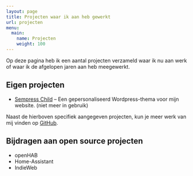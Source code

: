 ```yaml
---
layout: page
title: Projecten waar ik aan heb gewerkt
url: projecten
menu:
  main:
    name: Projecten
    weight: 100
---
```


Op deze pagina heb ik een aantal projecten verzameld waar ik nu aan werk of waar ik de afgelopen jaren aan heb meegewerkt.

## Eigen projecten

- [Sempress Child](/projecten/sempress-child/) – Een gepersonaliseerd Wordpress-thema voor mijn website. (niet meer in gebruik)

Naast de hierboven specifiek aangegeven projecten, kun je meer werk van mij vinden op [GitHub][github].

[github]: https://github.com/metbril

## Bijdragen aan open source projecten

- openHAB
- Home-Assistant
- IndieWeb
